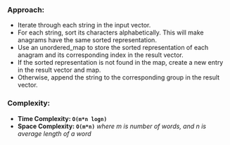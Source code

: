 ### Approach:
- Iterate through each string in the input vector.
- For each string, sort its characters alphabetically. This will make anagrams have the same sorted representation.
- Use an unordered_map to store the sorted representation of each anagram and its corresponding index in the result vector.
- If the sorted representation is not found in the map, create a new entry in the result vector and map.
- Otherwise, append the string to the corresponding group in the result vector.
​
### Complexity:
- **Time Complexity: `O(m*n logn)`**
- **Space Complexity: `O(m*n)`** *where m is number of words, and n is average length of a word*